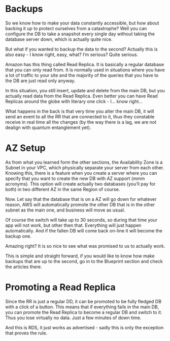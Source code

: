 # Backups

So we know how to make your data constantly accessible, but how about backing it up to protect ourselves from a catastrophe? Well you can configure the DB to take a snapshot every single day without taking the database server down, which is actually quite nice.

But what if you wanted to backup the data to the second? Actually this is also easy - I know right, easy, what? I’m serious? Quite serious.

Amazon has this thing called Read Replica. It is basically a regular database that you can only read from. It is normally used in situations where you have a lot of traffic to your site and the majority of the queries that you have to the DB are just read only anyway.

In this situation, you still insert, update and delete from the main DB, but you actually read data from the Read Replica. Even better you can have Read Replicas around the globe with literary one click - I… know right…

What happens in the back is that very time you alter the main DB, it will send an event to all the RR that are connected to it, thus they constable receive in real time all the changes (by the way there is a lag, we are not dealign with quantum entanglement yet).

# AZ Setup

As from what you learned form the other sections, the Availability Zone is a Subnet in your VPC, which physically separate your server from each other. Knowing this, there is a feature when you create a server where you can specify that you want to create the new DB with AZ support (mmm acronyms). This option will create actually two databases (you’ll pay for both) in two different AZ in the same Region of course.

Now. Let say that the database that is on a AZ will go down for whatever reason, AWS will automatically promote the other DB that is in the other subnet as the main one, and business will move as usual. 

Of course the switch will take up to 30 seconds, so during that time your app will not work, but other then that. Everything will just happen automatically. And if the fallen DB will come back on-line it will become the backup one.

Amazing right? It is so nice to see what was promised to us to actually work.

This is simple and straight forward, if you would like to know how make backups that are up to the second, go in to the Blueprint section and check the articles there.

# Promoting a Read Replica

Since the RR is just a regular DD, it can be promoted to be fully fledged DB with a click of a button. This means that if everything fails in the main DB, you can promote the Read Replica to become a regular DB and switch to it. Thus you lose virtually no data. Just a few minutes of down time.

And this is RDS, it just works as advertised - sadly this is only the exception that proves the rule.
